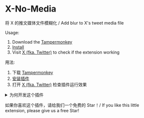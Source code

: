 # X-No-Media
将 X 的推文媒体文件模糊化 / Add blur to X's tweet media file

Usage:

1. Download the [Tampermonkey](https://tampermonkey.net)
2. [Install](https://orangestd.cn/X-No-Media/MediaX.user.js)
3. Visit [X (fka. Twitter)](https://twitter.com) to check if the extension working

用法:

1. 下载 [Tampermonkey](https://tampermonkey.net)
2. [安装插件](https://orangestd.cn/X-No-Media/MediaX.user.js)
3. 打开 [X (fka. Twitter)](https://twitter.com) 检查插件运行效果

<details>
  <summary>为何开发这个插件</summary>
  我因为教练说要天天巡视教室看有没有玩游戏的，为了防止教练把 X 的那堆图片和视频当成游戏画面，于是我就开始写一个插件用来将 X 页面上的所有媒体模糊化（
  但是写炸了，而且不想再维护了（
</details>

如果你喜欢这个插件，请给我们一个免费的 Star！/ If you like this little extension, please give us a free Star!
